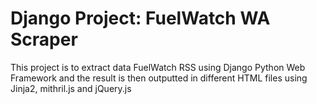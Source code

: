 # Django Project: FuelWatch WA Scraper
This project is to extract data FuelWatch RSS using Django Python Web Framework and the result is then outputted in different HTML files using Jinja2, mithril.js and jQuery.js
